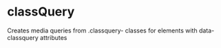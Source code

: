 classQuery
==========

Creates media queries from .classquery- classes for elements with data-classquery attributes
